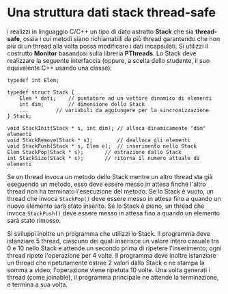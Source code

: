 Una struttura dati stack thread-safe
====================================

i realizzi in linguaggio C/C++ un tipo di dato astratto **Stack** che
sia **thread-safe**, ossia i cui metodi siano richiamabili da più thread
garantendo che non più di un thread alla volta possa modificare i dati
incapsulati. Si utilizzi il costrutto **Monitor** basandosi sulla
libreria **PThreads**. Lo Stack deve realizzare la seguente interfaccia
(oppure, a scelta dello studente, il suo equivalente C++ usando una
classe):

    typedef int Elem;

    typedef struct Stack {
        Elem * dati;    // puntatore ad un vettore dinamico di elementi
        int dim;        // dimensione dello Stack
        ...         // variabili da aggiungere per la sincronizzazione
    } Stack;

    void StackInit(Stack * s, int dim); // alloca dinamicamente "dim" elementi
    void StackRemove(Stack * s);        // dealloca gli elementi
    void StackPush(Stack * s, Elem e);  // inserimento nello Stack
    Elem StackPop(Stack * s);       // estrazione dallo Stack
    int StackSize(Stack * s);       // ritorna il numero attuale di elementi

Se un thread invoca un metodo dello Stack mentre un altro thread sta già
eseguendo un metodo, esso deve essere messo in attesa finché l'altro
thread non ha terminato l'esecuzione del metodo. Se lo Stack è vuoto, un
thread che invoca `StackPop()` deve essere messo in attesa fino a quando
un nuovo elemento sarà stato inserito. Se lo Stack è pieno, un thread
che invoca `StackPush()` deve essere messo in attesa fino a quando un
elemento sarà stato rimosso.

Si sviluppi inoltre un programma che utilizzi lo Stack. Il programma
deve istanziare 5 thread, ciascuno dei quali inserisce un valore intero
casuale tra 0 e 10 nello Stack e attende un secondo prima di ripetere
l'inserimento; ogni thread ripete l'operazione per 4 volte. Il programma
deve inoltre istanziare un thread che ripetutamente estrae 2 valori
dallo Stack e ne stampa la somma a video; l'operazione viene ripetuta 10
volte. Una volta generati i thread (come joinable), il programma
principale ne attende la terminazione, e termina a sua volta.

